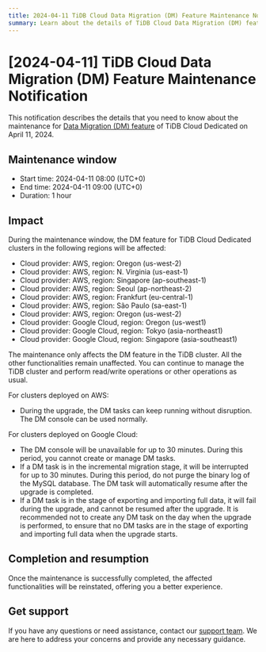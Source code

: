 ```yaml
---
title: 2024-04-11 TiDB Cloud Data Migration (DM) Feature Maintenance Notification
summary: Learn about the details of TiDB Cloud Data Migration (DM) feature maintenance on April 11, 2024, such as the maintenance window and impact.
---
```


# [2024-04-11] TiDB Cloud Data Migration (DM) Feature Maintenance Notification

This notification describes the details that you need to know about the maintenance for [Data Migration (DM) feature](/tidb-cloud/migrate-from-mysql-using-data-migration.md) of TiDB Cloud Dedicated on April 11, 2024.

## Maintenance window

- Start time: 2024-04-11 08:00 (UTC+0)
- End time: 2024-04-11 09:00 (UTC+0)
- Duration: 1 hour

## Impact

During the maintenance window, the DM feature for TiDB Cloud Dedicated clusters in the following regions will be affected:

- Cloud provider: AWS, region: Oregon (us-west-2)
- Cloud provider: AWS, region: N. Virginia (us-east-1)
- Cloud provider: AWS, region: Singapore (ap-southeast-1)
- Cloud provider: AWS, region: Seoul (ap-northeast-2)
- Cloud provider: AWS, region: Frankfurt (eu-central-1)
- Cloud provider: AWS, region: São Paulo (sa-east-1)
- Cloud provider: AWS, region: Oregon (us-west-2)
- Cloud provider: Google Cloud, region: Oregon (us-west1)
- Cloud provider: Google Cloud, region: Tokyo (asia-northeast1)
- Cloud provider: Google Cloud, region: Singapore (asia-southeast1)

The maintenance only affects the DM feature in the TiDB cluster. All the other functionalities remain unaffected. You can continue to manage the TiDB cluster and perform read/write operations or other operations as usual.

For clusters deployed on AWS:

- During the upgrade, the DM tasks can keep running without disruption. The DM console can be used normally.

For clusters deployed on Google Cloud:

- The DM console will be unavailable for up to 30 minutes. During this period, you cannot create or manage DM tasks.
- If a DM task is in the incremental migration stage, it will be interrupted for up to 30 minutes. During this period, do not purge the binary log of the MySQL database. The DM task will automatically resume after the upgrade is completed.
- If a DM task is in the stage of exporting and importing full data, it will fail during the upgrade, and cannot be resumed after the upgrade. It is recommended not to create any DM task on the day when the upgrade is performed, to ensure that no DM tasks are in the stage of exporting and importing full data when the upgrade starts.

## Completion and resumption

Once the maintenance is successfully completed, the affected functionalities will be reinstated, offering you a better experience.

## Get support

If you have any questions or need assistance, contact our [support team](/tidb-cloud/tidb-cloud-support.md). We are here to address your concerns and provide any necessary guidance.

